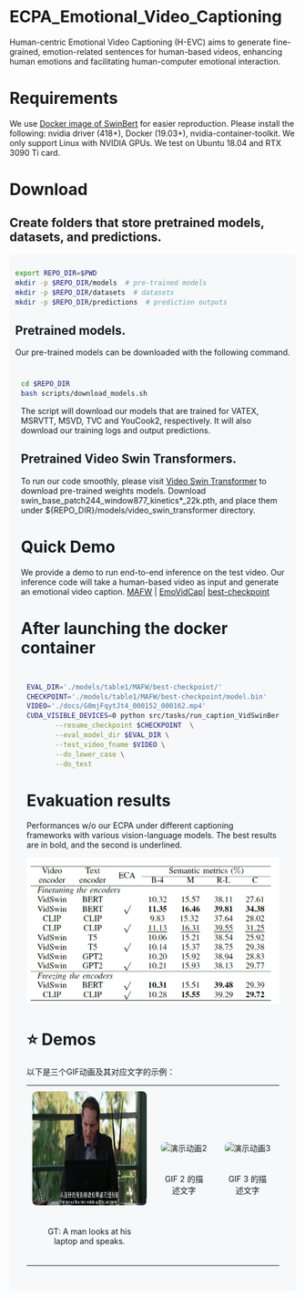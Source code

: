 # ECPA_Emotional_Video_Captioning
Human-centric Emotional Video Captioning (H-EVC) aims to generate fine-grained, emotion-related sentences for human-based videos, enhancing human emotions and facilitating human-computer emotional interaction.

# Requirements
We use [Docker image of SwinBert](https://hub.docker.com/r/linjieli222/videocap_torch1.7/tags) for easier reproduction. Please install the following:
nvidia driver (418+),
Docker (19.03+),
nvidia-container-toolkit.
We only support Linux with NVIDIA GPUs. We test on Ubuntu 18.04 and RTX 3090 Ti card. 
# Download
## Create folders that store pretrained models, datasets, and predictions.
<div style="background-color: #f6f8fa; padding: 10px; border-radius: 5px;">

```bash
export REPO_DIR=$PWD
mkdir -p $REPO_DIR/models  # pre-trained models
mkdir -p $REPO_DIR/datasets  # datasets
mkdir -p $REPO_DIR/predictions  # prediction outputs
```
## Pretrained models.

Our pre-trained models can be downloaded with the following command.
<div style="background-color: #f6f8fa; padding: 10px; border-radius: 5px;">

```bash
cd $REPO_DIR
bash scripts/download_models.sh
```
The script will download our models that are trained for VATEX, MSRVTT, MSVD, TVC and YouCook2, respectively. It will also download our training logs and output predictions.
## Pretrained Video Swin Transformers.
To run our code smoothly, please visit [Video Swin Transformer](https://github.com/SwinTransformer/Video-Swin-Transformer) to download pre-trained weights models.
Download swin_base_patch244_window877_kinetics*_22k.pth, and place them under ${REPO_DIR}/models/video_swin_transformer directory.
# Quick Demo
We provide a demo to run end-to-end inference on the test video. Our inference code will take a human-based video as input and generate an emotional video caption. [MAFW](https://example.com/data.zip) | [EmoVidCap](https://example.com/checkpoint.zip)| [best-checkpoint](https://example.com/checkpoint.zip)

# After launching the docker container 
<div style="background-color: #f6f8fa; padding: 10px; border-radius: 5px;">

```bash
EVAL_DIR='./models/table1/MAFW/best-checkpoint/'
CHECKPOINT='./models/table1/MAFW/best-checkpoint/model.bin'
VIDEO='./docs/G0mjFqytJt4_000152_000162.mp4'
CUDA_VISIBLE_DEVICES=0 python src/tasks/run_caption_VidSwinBert_inference.py \
       --resume_checkpoint $CHECKPOINT  \
       --eval_model_dir $EVAL_DIR \
       --test_video_fname $VIDEO \
       --do_lower_case \
       --do_test 
```    

# Evakuation results
Performances w/o our ECPA under different captioning frameworks with various vision-language models. The best results are in bold, and the second is underlined.

![Example Image](samples/table5.png)

# ⭐ Demos


以下是三个GIF动画及其对应文字的示例：

<table>
  <tr>
    <td style="text-align: center; padding: 10px;">
      <img src="samples/02253.gif" alt="演示动画1" style="width: 300px; height: 200px; border-radius: 8px;">
      <div style="background-color: #f6f8fa; padding: 10px; border-radius: 8px; margin-top: 10px;">
        <p>GT: A man looks at his laptop and speaks.</p>
      </div>
    </td>
    <td style="text-align: center; padding: 10px;">
      <img src="samples/02358.gif" alt="演示动画2" style="width: 300px; height: 200px; border-radius: 8px;">
      <div style="background-color: #f6f8fa; padding: 10px; border-radius: 8px; margin-top: 10px;">
        <p>GIF 2 的描述文字</p>
      </div>
    </td>
    <td style="text-align: center; padding: 10px;">
      <img src="samples/01158.gif" alt="演示动画3" style="width: 300px; height: 200px; border-radius: 8px;">
      <div style="background-color: #f6f8fa; padding: 10px; border-radius: 8px; margin-top: 10px;">
        <p>GIF 3 的描述文字</p>
      </div>
    </td>
  </tr>
</table>

